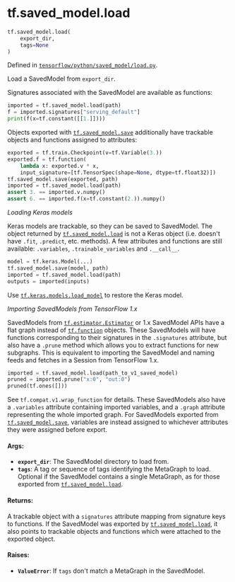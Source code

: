 <div itemscope itemtype="http://developers.google.com/ReferenceObject">
<meta itemprop="name" content="tf.saved_model.load" />
<meta itemprop="path" content="Stable" />
</div>

# tf.saved_model.load

``` python
tf.saved_model.load(
    export_dir,
    tags=None
)
```



Defined in [`tensorflow/python/saved_model/load.py`](/code/stable/tensorflow/python/saved_model/load.py).

Load a SavedModel from `export_dir`.

Signatures associated with the SavedModel are available as functions:

```python
imported = tf.saved_model.load(path)
f = imported.signatures["serving_default"]
print(f(x=tf.constant([[1.]])))
```

Objects exported with <a href="../../tf/saved_model/save.md"><code>tf.saved_model.save</code></a> additionally have trackable
objects and functions assigned to attributes:

```python
exported = tf.train.Checkpoint(v=tf.Variable(3.))
exported.f = tf.function(
    lambda x: exported.v * x,
    input_signature=[tf.TensorSpec(shape=None, dtype=tf.float32)])
tf.saved_model.save(exported, path)
imported = tf.saved_model.load(path)
assert 3. == imported.v.numpy()
assert 6. == imported.f(x=tf.constant(2.)).numpy()
```

_Loading Keras models_

Keras models are trackable, so they can be saved to SavedModel. The object
returned by <a href="../../tf/saved_model/load.md"><code>tf.saved_model.load</code></a> is not a Keras object (i.e. doesn't have
`.fit`, `.predict`, etc. methods). A few attributes and functions are still
available: `.variables`, `.trainable_variables` and `.__call__`.

```python
model = tf.keras.Model(...)
tf.saved_model.save(model, path)
imported = tf.saved_model.load(path)
outputs = imported(inputs)
```

Use <a href="../../tf/keras/models/load_model.md"><code>tf.keras.models.load_model</code></a> to restore the Keras model.

_Importing SavedModels from TensorFlow 1.x_

SavedModels from <a href="../../tf/estimator/Estimator.md"><code>tf.estimator.Estimator</code></a> or 1.x SavedModel APIs have a flat
graph instead of <a href="../../tf/function.md"><code>tf.function</code></a> objects. These SavedModels will have functions
corresponding to their signatures in the `.signatures` attribute, but also
have a `.prune` method which allows you to extract functions for new
subgraphs. This is equivalent to importing the SavedModel and naming feeds and
fetches in a Session from TensorFlow 1.x.

```python
imported = tf.saved_model.load(path_to_v1_saved_model)
pruned = imported.prune("x:0", "out:0")
pruned(tf.ones([]))
```

See `tf.compat.v1.wrap_function` for details. These SavedModels also have a
`.variables` attribute containing imported variables, and a `.graph` attribute
representing the whole imported graph. For SavedModels exported from
<a href="../../tf/saved_model/save.md"><code>tf.saved_model.save</code></a>, variables are instead assigned to whichever attributes
they were assigned before export.

#### Args:

* <b>`export_dir`</b>: The SavedModel directory to load from.
* <b>`tags`</b>: A tag or sequence of tags identifying the MetaGraph to load. Optional
    if the SavedModel contains a single MetaGraph, as for those exported from
    <a href="../../tf/saved_model/load.md"><code>tf.saved_model.load</code></a>.


#### Returns:

A trackable object with a `signatures` attribute mapping from signature
keys to functions. If the SavedModel was exported by <a href="../../tf/saved_model/load.md"><code>tf.saved_model.load</code></a>,
it also points to trackable objects and functions which were attached
to the exported object.


#### Raises:

* <b>`ValueError`</b>: If `tags` don't match a MetaGraph in the SavedModel.
